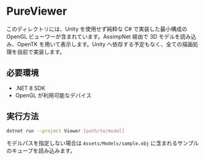 # PureViewer

このディレクトリには、Unity を使用せず純粋な C# で実装した最小構成の OpenGL ビューワーが含まれています。AssimpNet 経由で 3D モデルを読み込み、OpenTK を用いて表示します。Unity へ依存する予定もなく、全ての描画処理を自前で実装します。

## 必要環境
- .NET 8 SDK
- OpenGL が利用可能なデバイス

## 実行方法
```bash
dotnet run --project Viewer [path/to/model]
```
モデルパスを指定しない場合は `Assets/Models/sample.obj` に含まれるサンプルのキューブを読み込みます。
